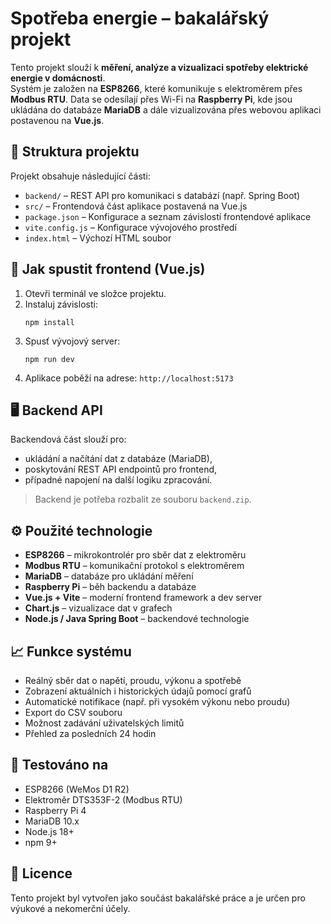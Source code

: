 # Spotřeba energie – bakalářský projekt

Tento projekt slouží k **měření, analýze a vizualizaci spotřeby elektrické energie v domácnosti**.  
Systém je založen na **ESP8266**, které komunikuje s elektroměrem přes **Modbus RTU**. Data se odesílají přes Wi-Fi na **Raspberry Pi**, kde jsou ukládána do databáze **MariaDB** a dále vizualizována přes webovou aplikaci postavenou na **Vue.js**.

## 📁 Struktura projektu

Projekt obsahuje následující části:

- `backend/` – REST API pro komunikaci s databází (např. Spring Boot)
- `src/` – Frontendová část aplikace postavená na Vue.js
- `package.json` – Konfigurace a seznam závislostí frontendové aplikace
- `vite.config.js` – Konfigurace vývojového prostředí
- `index.html` – Výchozí HTML soubor

## 🚀 Jak spustit frontend (Vue.js)

1. Otevři terminál ve složce projektu.
2. Instaluj závislosti:
   ```
   npm install
   ```
3. Spusť vývojový server:
   ```
   npm run dev
   ```
4. Aplikace poběží na adrese: `http://localhost:5173`

## 🖥️ Backend API

Backendová část slouží pro:

- ukládání a načítání dat z databáze (MariaDB),
- poskytování REST API endpointů pro frontend,
- případné napojení na další logiku zpracování.

> Backend je potřeba rozbalit ze souboru `backend.zip`.

## ⚙️ Použité technologie

- **ESP8266** – mikrokontrolér pro sběr dat z elektroměru
- **Modbus RTU** – komunikační protokol s elektroměrem
- **MariaDB** – databáze pro ukládání měření
- **Raspberry Pi** – běh backendu a databáze
- **Vue.js + Vite** – moderní frontend framework a dev server
- **Chart.js** – vizualizace dat v grafech
- **Node.js / Java Spring Boot** – backendové technologie

## 📈 Funkce systému

- Reálný sběr dat o napětí, proudu, výkonu a spotřebě
- Zobrazení aktuálních i historických údajů pomocí grafů
- Automatické notifikace (např. při vysokém výkonu nebo proudu)
- Export do CSV souboru
- Možnost zadávání uživatelských limitů
- Přehled za posledních 24 hodin

## 🧪 Testováno na

- ESP8266 (WeMos D1 R2)
- Elektroměr DTS353F-2 (Modbus RTU)
- Raspberry Pi 4
- MariaDB 10.x
- Node.js 18+
- npm 9+

## 🧾 Licence

Tento projekt byl vytvořen jako součást bakalářské práce a je určen pro výukové a nekomerční účely.
